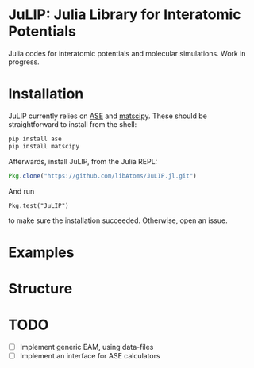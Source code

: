 # JuLIP: Julia Library for Interatomic Potentials

<!-- [![Build Status](https://travis-ci.org/cortner/JuLIP.jl.svg?branch=master)](https://travis-ci.org/cortner/JuLIP.jl) -->

Julia codes for interatomic potentials and molecular simulations.
Work in progress.

# Installation

JuLIP currently relies on [ASE](https://gitlab.com/ase/ase) and
 [matscipy](https://github.com/libAtoms/matscipy). These should be straightforward
to install from the shell:
```bash
pip install ase
pip install matscipy
```
Afterwards, install JuLIP, from the Julia REPL:
```julia
Pkg.clone("https://github.com/libAtoms/JuLIP.jl.git")
```
And run
```
Pkg.test("JuLIP")
```
to make sure the installation succeeded. Otherwise, open an issue.



# Examples


# Structure




# TODO

- [ ] Implement generic EAM, using data-files
- [ ] Implement an interface for ASE calculators
